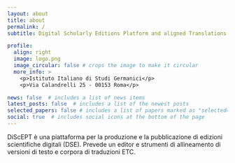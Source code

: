 ```yaml
---
layout: about
title: about
permalink: /
subtitle: Digital Scholarly Editions Platform and aligned Translations

profile:
  align: right
  image: logo.png
  image_circular: false # crops the image to make it circular
  more_info: >
    <p>Istituto Italiano di Studi Germanici</p>
    <p>Via Calandrelli 25 - 00153 Roma</p>

news: false  # includes a list of news items
latest_posts: false  # includes a list of the newest posts
selected_papers: false # includes a list of papers marked as "selected={true}"
social: true  # includes social icons at the bottom of the page
---
```


DiScEPT è una piattaforma per la produzione e la pubblicazione di edizioni scientifiche digitali (DSE). Prevede un editor e strumenti di allineamento di versioni di testo e corpora di traduzioni ETC.
